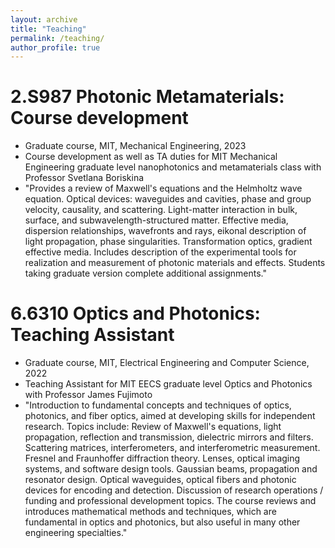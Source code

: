 ```yaml
---
layout: archive
title: "Teaching"
permalink: /teaching/
author_profile: true
---
```



2.S987 Photonic Metamaterials: Course development
======
* Graduate course, MIT, Mechanical Engineering, 2023
* Course development as well as TA duties for MIT Mechanical Engineering graduate level nanophotonics and metamaterials class with Professor Svetlana Boriskina
* "Provides a review of Maxwell's equations and the Helmholtz wave equation. Optical devices: waveguides and cavities, phase and group velocity, causality, and scattering. Light-matter interaction in bulk, surface, and subwavelength-structured matter. Effective media, dispersion relationships, wavefronts and rays, eikonal description of light propagation, phase singularities. Transformation optics, gradient effective media. Includes description of the experimental tools for realization and measurement of photonic materials and effects. Students taking graduate version complete additional assignments."


6.6310 Optics and Photonics: Teaching Assistant
======
* Graduate course, MIT, Electrical Engineering and Computer Science, 2022
* Teaching Assistant for MIT EECS graduate level Optics and Photonics with Professor James Fujimoto
* "Introduction to fundamental concepts and techniques of optics, photonics, and fiber optics, aimed at developing skills for independent research. Topics include: Review of Maxwell's equations, light propagation, reflection and transmission, dielectric mirrors and filters. Scattering matrices, interferometers, and interferometric measurement. Fresnel and Fraunhoffer diffraction theory. Lenses, optical imaging systems, and software design tools. Gaussian beams, propagation and resonator design. Optical waveguides, optical fibers and photonic devices for encoding and detection. Discussion of research operations / funding and professional development topics. The course reviews and introduces mathematical methods and techniques, which are fundamental in optics and photonics, but also useful in many other engineering specialties."

